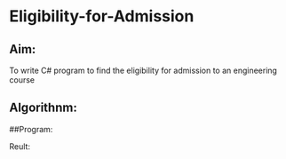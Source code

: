# Eligibility-for-Admission

## Aim:
To write C# program to find the eligibility for admission to an engineering course

## Algorithnm:

##Program:

Reult:

